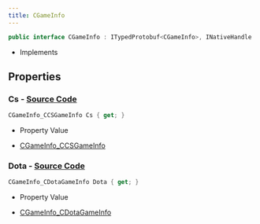```yaml
---
title: CGameInfo
---
```


```csharp
public interface CGameInfo : ITypedProtobuf<CGameInfo>, INativeHandle
```

- Implements

## Properties

### **Cs** - [Source Code](https://github.com/swiftly-solution/swiftlys2/blob/main/managed/src/SwiftlyS2.Generated/Protobufs/Interfaces/CGameInfo.cs#L16)

```csharp
CGameInfo_CCSGameInfo Cs { get; }
```

- Property Value

- [CGameInfo_CCSGameInfo](/docs/api/shared/protobufdefinitions/cgameinfo_ccsgameinfo)

### **Dota** - [Source Code](https://github.com/swiftly-solution/swiftlys2/blob/main/managed/src/SwiftlyS2.Generated/Protobufs/Interfaces/CGameInfo.cs#L13)

```csharp
CGameInfo_CDotaGameInfo Dota { get; }
```

- Property Value

- [CGameInfo_CDotaGameInfo](/docs/api/shared/protobufdefinitions/cgameinfo_cdotagameinfo)

